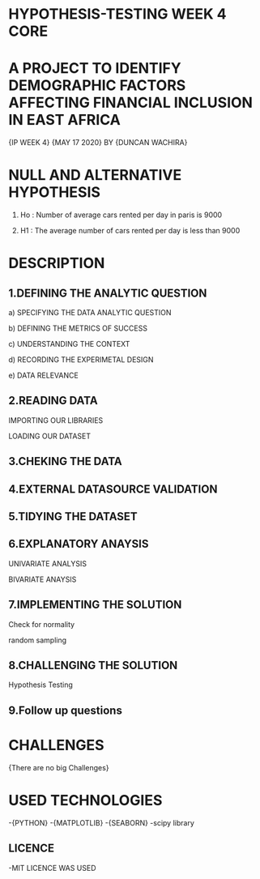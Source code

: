 # HYPOTHESIS-TESTING WEEK 4 CORE

# A PROJECT TO IDENTIFY DEMOGRAPHIC FACTORS AFFECTING FINANCIAL INCLUSION IN EAST AFRICA


{IP WEEK 4} {MAY 17 2020}  BY {DUNCAN WACHIRA}

# NULL AND  ALTERNATIVE HYPOTHESIS

1.   Ho : Number of average cars rented per day in paris is 9000

2.   H1 : The average number of cars rented per day is less than 9000


# DESCRIPTION 

## 1.DEFINING THE ANALYTIC QUESTION

a) SPECIFYING THE DATA ANALYTIC QUESTION

b) DEFINING THE METRICS OF SUCCESS

c) UNDERSTANDING THE CONTEXT

d) RECORDING THE EXPERIMETAL DESIGN

e) DATA RELEVANCE

## 2.READING DATA

IMPORTING OUR LIBRARIES

LOADING OUR DATASET

## 3.CHEKING THE DATA

## 4.EXTERNAL DATASOURCE VALIDATION

## 5.TIDYING THE DATASET

## 6.EXPLANATORY ANAYSIS

UNIVARIATE ANALYSIS

BIVARIATE ANAYSIS

## 7.IMPLEMENTING THE SOLUTION

Check for normality

random sampling

## 8.CHALLENGING THE SOLUTION

Hypothesis Testing

## 9.Follow up questions


# CHALLENGES 

{There are no big Challenges}


# USED TECHNOLOGIES

-{PYTHON}
-{MATPLOTLIB}
-{SEABORN}
-scipy library


## LICENCE
-MIT LICENCE WAS USED
